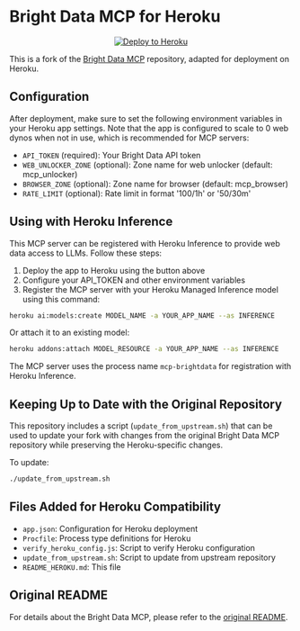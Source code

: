 # Bright Data MCP for Heroku

<p align="center">
  <a href="https://heroku.com/deploy?template=https://github.com/dsouza-anush/brightdata-mcp-heroku">
    <img src="https://www.herokucdn.com/deploy/button.svg" alt="Deploy to Heroku">
  </a>
</p>

This is a fork of the [Bright Data MCP](https://github.com/brightdata/brightdata-mcp) repository, adapted for deployment on Heroku.

## Configuration

After deployment, make sure to set the following environment variables in your Heroku app settings. Note that the app is configured to scale to 0 web dynos when not in use, which is recommended for MCP servers:

- `API_TOKEN` (required): Your Bright Data API token
- `WEB_UNLOCKER_ZONE` (optional): Zone name for web unlocker (default: mcp_unlocker)
- `BROWSER_ZONE` (optional): Zone name for browser (default: mcp_browser)
- `RATE_LIMIT` (optional): Rate limit in format '100/1h' or '50/30m'

## Using with Heroku Inference

This MCP server can be registered with Heroku Inference to provide web data access to LLMs. Follow these steps:

1. Deploy the app to Heroku using the button above
2. Configure your API_TOKEN and other environment variables
3. Register the MCP server with your Heroku Managed Inference model using this command:

```bash
heroku ai:models:create MODEL_NAME -a YOUR_APP_NAME --as INFERENCE
```

Or attach it to an existing model:

```bash
heroku addons:attach MODEL_RESOURCE -a YOUR_APP_NAME --as INFERENCE
```

The MCP server uses the process name `mcp-brightdata` for registration with Heroku Inference.

## Keeping Up to Date with the Original Repository

This repository includes a script (`update_from_upstream.sh`) that can be used to update your fork with changes from the original Bright Data MCP repository while preserving the Heroku-specific changes.

To update:

```bash
./update_from_upstream.sh
```

## Files Added for Heroku Compatibility

- `app.json`: Configuration for Heroku deployment
- `Procfile`: Process type definitions for Heroku
- `verify_heroku_config.js`: Script to verify Heroku configuration
- `update_from_upstream.sh`: Script to update from upstream repository
- `README_HEROKU.md`: This file

## Original README

For details about the Bright Data MCP, please refer to the [original README](README.md).